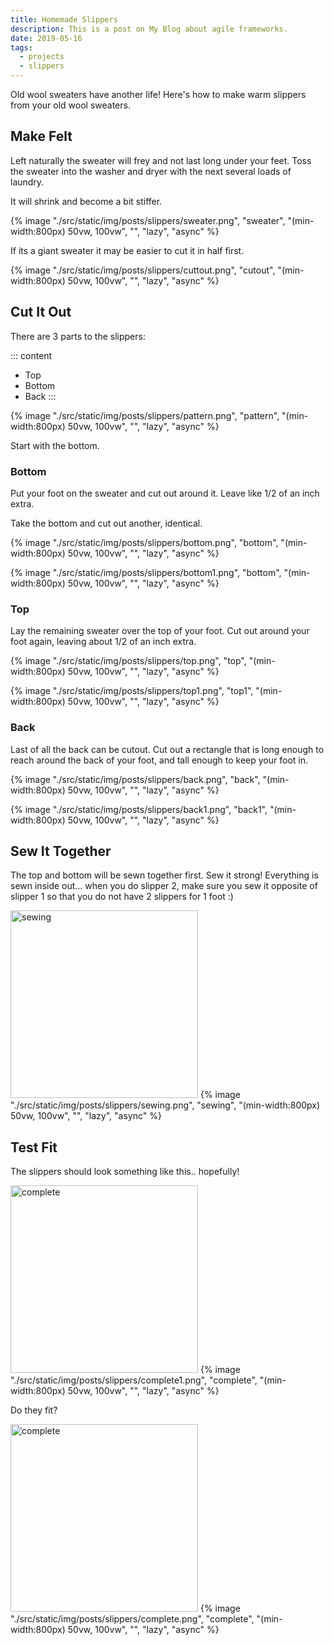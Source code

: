 ```yaml
---
title: Homemade Slippers
description: This is a post on My Blog about agile frameworks.
date: 2019-05-16
tags:
  - projects
  - slippers
---
```


Old wool sweaters have another life! Here's how to make warm slippers from your old wool sweaters.

## Make Felt

Left naturally the sweater will frey and not last long under your feet. Toss the sweater into the washer and dryer with the next several loads of laundry.

It will shrink and become a bit stiffer.

{% image "./src/static/img/posts/slippers/sweater.png", "sweater", "(min-width:800px) 50vw, 100vw", "", "lazy", "async" %}

If its a giant sweater it may be easier to cut it in half first.

{% image "./src/static/img/posts/slippers/cuttout.png", "cutout", "(min-width:800px) 50vw, 100vw", "", "lazy", "async" %}

## Cut It Out

There are 3 parts to the slippers:

::: content

- Top
- Bottom
- Back
  :::

{% image "./src/static/img/posts/slippers/pattern.png", "pattern", "(min-width:800px) 50vw, 100vw", "", "lazy", "async" %}

Start with the bottom.

### Bottom

Put your foot on the sweater and cut out around it. Leave like 1/2 of an inch extra.

Take the bottom and cut out another, identical.

{% image "./src/static/img/posts/slippers/bottom.png", "bottom", "(min-width:800px) 50vw, 100vw", "", "lazy", "async" %}

{% image "./src/static/img/posts/slippers/bottom1.png", "bottom", "(min-width:800px) 50vw, 100vw", "", "lazy", "async" %}

### Top

Lay the remaining sweater over the top of your foot. Cut out around your foot again, leaving about 1/2 of an inch extra.

{% image "./src/static/img/posts/slippers/top.png", "top", "(min-width:800px) 50vw, 100vw", "", "lazy", "async" %}

{% image "./src/static/img/posts/slippers/top1.png", "top1", "(min-width:800px) 50vw, 100vw", "", "lazy", "async" %}

### Back

Last of all the back can be cutout. Cut out a rectangle that is long enough to reach around the back of your foot, and tall enough to keep your foot in.

{% image "./src/static/img/posts/slippers/back.png", "back", "(min-width:800px) 50vw, 100vw", "", "lazy", "async" %}

{% image "./src/static/img/posts/slippers/back1.png", "back1", "(min-width:800px) 50vw, 100vw", "", "lazy", "async" %}

## Sew It Together

The top and bottom will be sewn together first. Sew it strong! Everything is sewn inside out... when you do slipper 2, make sure you sew it opposite of slipper 1 so that you do not have 2 slippers for 1 foot :)

<img src="/static/img/slippers/sewing.png" alt="sewing" style="height: 300px;" class="pic">
{% image "./src/static/img/posts/slippers/sewing.png", "sewing", "(min-width:800px) 50vw, 100vw", "", "lazy", "async" %}

## Test Fit

The slippers should look something like this.. hopefully!

<img src="/static/img/slippers/complete1.png" alt="complete" style="height: 300px;" class="pic">
{% image "./src/static/img/posts/slippers/complete1.png", "complete", "(min-width:800px) 50vw, 100vw", "", "lazy", "async" %}

Do they fit?

<img src="/static/img/slippers/complete.png" alt="complete" style="height: 300px;" class="pic">
{% image "./src/static/img/posts/slippers/complete.png", "complete", "(min-width:800px) 50vw, 100vw", "", "lazy", "async" %}
